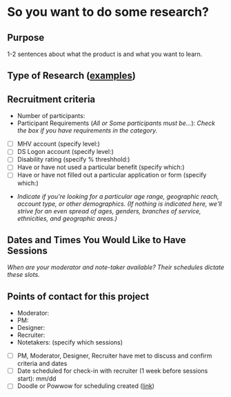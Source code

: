 # So you want to do some research?

## Purpose
1-2 sentences about what the product is and what you want to learn.

## Type of Research ([examples](https://methods.18f.gov/))


## Recruitment criteria
* Number of participants: 
* Participant Requirements (_All or Some participants must be..._):
*Check the box if you have requirements in the category.*
- [ ] MHV account (specify level:)
- [ ] DS Logon account (specify level:)
- [ ] Disability rating (specify % threshhold:)
- [ ] Have or have not used a particular benefit (specify which:)
- [ ] Have or have not filled out a particular application or form (specify which:)
 
* _Indicate if you're looking for a particular age range, geographic reach, account type, or other demographics. (If nothing is indicated here, we'll strive for an even spread of ages, genders, branches of service, ethnicities, and geographic areas.)_ 

## Dates and Times You Would Like to Have Sessions
*When are your moderator and note-taker available? Their schedules dictate these slots.*

## Points of contact for this project
* Moderator:
* PM:
* Designer:
* Recruiter:
* Notetakers: (specify which sessions)

- [ ] PM, Moderator, Designer, Recruiter have met to discuss and confirm criteria and dates
- [ ] Date scheduled for check-in with recruiter (1 week before sessions start): mm/dd
- [ ] Doodle or Powwow for scheduling created ([link]())
